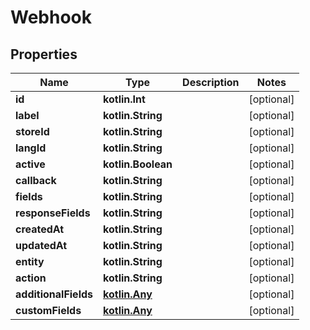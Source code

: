 
# Webhook

## Properties
| Name | Type | Description | Notes |
| ------------ | ------------- | ------------- | ------------- |
| **id** | **kotlin.Int** |  |  [optional] |
| **label** | **kotlin.String** |  |  [optional] |
| **storeId** | **kotlin.String** |  |  [optional] |
| **langId** | **kotlin.String** |  |  [optional] |
| **active** | **kotlin.Boolean** |  |  [optional] |
| **callback** | **kotlin.String** |  |  [optional] |
| **fields** | **kotlin.String** |  |  [optional] |
| **responseFields** | **kotlin.String** |  |  [optional] |
| **createdAt** | **kotlin.String** |  |  [optional] |
| **updatedAt** | **kotlin.String** |  |  [optional] |
| **entity** | **kotlin.String** |  |  [optional] |
| **action** | **kotlin.String** |  |  [optional] |
| **additionalFields** | [**kotlin.Any**](.md) |  |  [optional] |
| **customFields** | [**kotlin.Any**](.md) |  |  [optional] |




